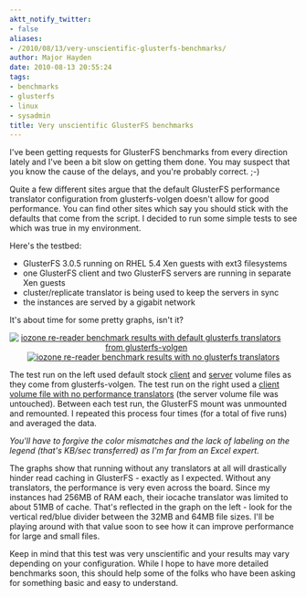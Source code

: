 ```yaml
---
aktt_notify_twitter:
- false
aliases:
- /2010/08/13/very-unscientific-glusterfs-benchmarks/
author: Major Hayden
date: 2010-08-13 20:55:24
tags:
- benchmarks
- glusterfs
- linux
- sysadmin
title: Very unscientific GlusterFS benchmarks
---
```


I've been getting requests for GlusterFS benchmarks from every direction lately and I've been a bit slow on getting them done. You may suspect that you know the cause of the delays, and you're probably correct. ;-)

Quite a few different sites argue that the default GlusterFS performance translator configuration from glusterfs-volgen doesn't allow for good performance. You can find other sites which say you should stick with the defaults that come from the script. I decided to run some simple tests to see which was true in my environment.

Here's the testbed:

  * GlusterFS 3.0.5 running on RHEL 5.4 Xen guests with ext3 filesystems
  * one GlusterFS client and two GlusterFS servers are running in separate Xen guests
  * cluster/replicate translator is being used to keep the servers in sync
  * the instances are served by a gigabit network

It's about time for some pretty graphs, isn't it?

<div style="text-align: center;">
  <a href="/wp-content/uploads/2010/08/iozone-rereader-glusterfs-default-translators.png"><img src="/wp-content/uploads/2010/08/iozone-rereader-glusterfs-default-translators-255x300.png" alt="iozone re-reader benchmark results with default glusterfs translators from glusterfs-volgen" title="iozone re-reader benchmark results with default glusterfs translators from glusterfs-volgen" width="255" height="300" class="alignnone size-medium wp-image-1720" style="padding-right: 25px;" srcset="/wp-content/uploads/2010/08/iozone-rereader-glusterfs-default-translators-255x300.png 255w, /wp-content/uploads/2010/08/iozone-rereader-glusterfs-default-translators.png 856w" sizes="(max-width: 255px) 100vw, 255px" /></a><a href="/wp-content/uploads/2010/08/iozone-rereader-glusterfs-without-translators.png"><img src="/wp-content/uploads/2010/08/iozone-rereader-glusterfs-without-translators-254x300.png" alt="iozone re-reader benchmark results with no glusterfs translators" title="iozone re-reader benchmark results with no glusterfs translators" width="254" height="300" class="alignnone size-medium wp-image-1721" srcset="/wp-content/uploads/2010/08/iozone-rereader-glusterfs-without-translators-254x300.png 254w, /wp-content/uploads/2010/08/iozone-rereader-glusterfs-without-translators.png 855w" sizes="(max-width: 254px) 100vw, 254px" /></a>
</div>

<div style="clear:both;">
</div>

The test run on the left used default stock [client][2] and [server][3] volume files as they come from glusterfs-volgen. The test run on the right used a [client volume file with no performance translators][4] (the server volume file was untouched). Between each test run, the GlusterFS mount was unmounted and remounted. I repeated this process four times (for a total of five runs) and averaged the data.

_You'll have to forgive the color mismatches and the lack of labeling on the legend (that's KB/sec transferred) as I'm far from an Excel expert._

The graphs show that running without any translators at all will drastically hinder read caching in GlusterFS - exactly as I expected. Without any translators, the performance is very even across the board. Since my instances had 256MB of RAM each, their iocache translator was limited to about 51MB of cache. That's reflected in the graph on the left - look for the vertical red/blue divider between the 32MB and 64MB file sizes. I'll be playing around with that value soon to see how it can improve performance for large and small files.

Keep in mind that this test was very unscientific and your results may vary depending on your configuration. While I hope to have more detailed benchmarks soon, this should help some of the folks who have been asking for something basic and easy to understand.

 [2]: http://pastebin.com/MAX1kWDg
 [3]: http://pastebin.com/uyE6qkZ6
 [4]: http://pastebin.com/gqMquRpB

